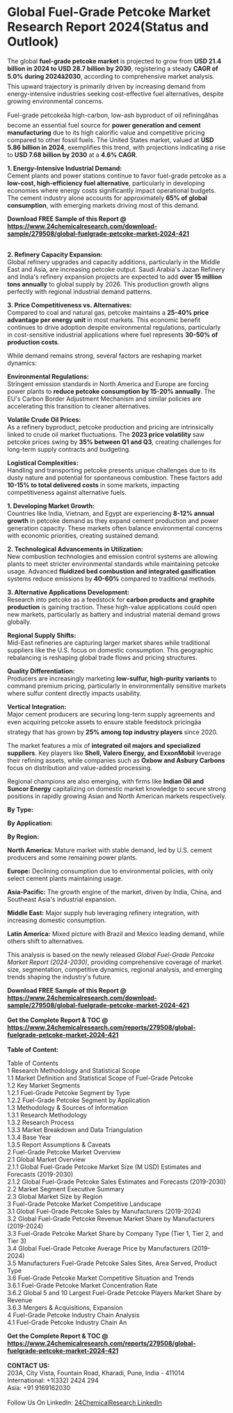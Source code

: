 <h1>Global Fuel-Grade Petcoke Market Research Report 2024(Status and Outlook)</h1><p>The global <strong>fuel-grade petcoke market</strong> is projected to grow from <strong>USD 21.4 billion in 2024 to USD 28.7 billion by 2030</strong>, registering a steady <strong>CAGR of 5.0% during 2024â2030</strong>, according to comprehensive market analysis. This upward trajectory is primarily driven by increasing demand from energy-intensive industries seeking cost-effective fuel alternatives, despite growing environmental concerns.</p><p>Fuel-grade petcokeâa high-carbon, low-ash byproduct of oil refiningâhas become an essential fuel source for <strong>power generation and cement manufacturing</strong> due to its high calorific value and competitive pricing compared to other fossil fuels. The United States market, valued at <strong>USD 5.86 billion in 2024</strong>, exemplifies this trend, with projections indicating a rise to <strong>USD 7.68 billion by 2030</strong> at a <strong>4.6% CAGR</strong>.</p><p><strong>1. Energy-Intensive Industrial Demand:</strong><br>
Cement plants and power stations continue to favor fuel-grade petcoke as a <strong>low-cost, high-efficiency fuel alternative</strong>, particularly in developing economies where energy costs significantly impact operational budgets. The cement industry alone accounts for approximately <strong>65% of global consumption</strong>, with emerging markets driving most of this demand.</p><div><b>Download FREE Sample of this Report @ 
            <a href="https://www.24chemicalresearch.com/download-sample/279508/global-fuelgrade-petcoke-market-2024-421">
            https://www.24chemicalresearch.com/download-sample/279508/global-fuelgrade-petcoke-market-2024-421</a></b></div><br><p><strong>2. Refinery Capacity Expansion:</strong><br>
Global refinery upgrades and capacity additions, particularly in the Middle East and Asia, are increasing petcoke output. Saudi Arabia's Jazan Refinery and India's refinery expansion projects are expected to add <strong>over 15 million tons annually</strong> to global supply by 2026. This production growth aligns perfectly with regional industrial demand patterns.</p><p><strong>3. Price Competitiveness vs. Alternatives:</strong><br>
Compared to coal and natural gas, petcoke maintains a <strong>25-40% price advantage per energy unit</strong> in most markets. This economic benefit continues to drive adoption despite environmental regulations, particularly in cost-sensitive industrial applications where fuel represents <strong>30-50% of production costs</strong>.</p><p>While demand remains strong, several factors are reshaping market dynamics:</p><p><strong>Environmental Regulations:</strong><br>
Stringent emission standards in North America and Europe are forcing power plants to <strong>reduce petcoke consumption by 15-20% annually</strong>. The EU's Carbon Border Adjustment Mechanism and similar policies are accelerating this transition to cleaner alternatives.</p><p><strong>Volatile Crude Oil Prices:</strong><br>
As a refinery byproduct, petcoke production and pricing are intrinsically linked to crude oil market fluctuations. The <strong>2023 price volatility</strong> saw petcoke prices swing by <strong>35% between Q1 and Q3</strong>, creating challenges for long-term supply contracts and budgeting.</p><p><strong>Logistical Complexities:</strong><br>
Handling and transporting petcoke presents unique challenges due to its dusty nature and potential for spontaneous combustion. These factors add <strong>10-15% to total delivered costs</strong> in some markets, impacting competitiveness against alternative fuels.</p><p><strong>1. Developing Market Growth:</strong><br>
Countries like India, Vietnam, and Egypt are experiencing <strong>8-12% annual growth</strong> in petcoke demand as they expand cement production and power generation capacity. These markets often balance environmental concerns with economic priorities, creating sustained demand.</p><p><strong>2. Technological Advancements in Utilization:</strong><br>
New combustion technologies and emission control systems are allowing plants to meet stricter environmental standards while maintaining petcoke usage. Advanced <strong>fluidized bed combustion and integrated gasification</strong> systems reduce emissions by <strong>40-60%</strong> compared to traditional methods.</p><p><strong>3. Alternative Applications Development:</strong><br>
Research into petcoke as a feedstock for <strong>carbon products and graphite production</strong> is gaining traction. These high-value applications could open new markets, particularly as battery and industrial material demand grows globally.</p><p><strong>Regional Supply Shifts:</strong><br>
Mid-East refineries are capturing larger market shares while traditional suppliers like the U.S. focus on domestic consumption. This geographic rebalancing is reshaping global trade flows and pricing structures.</p><p><strong>Quality Differentiation:</strong><br>
Producers are increasingly marketing <strong>low-sulfur, high-purity variants</strong> to command premium pricing, particularly in environmentally sensitive markets where sulfur content directly impacts usability.</p><p><strong>Vertical Integration:</strong><br>
Major cement producers are securing long-term supply agreements and even acquiring petcoke assets to ensure stable feedstock pricingâa strategy that has grown by <strong>25% among top industry players</strong> since 2020.</p><p>The market features a mix of <strong>integrated oil majors and specialized suppliers</strong>. Key players like <strong>Shell, Valero Energy, and ExxonMobil</strong> leverage their refining assets, while companies such as <strong>Oxbow and Asbury Carbons</strong> focus on distribution and value-added processing.</p><p>Regional champions are also emerging, with firms like <strong>Indian Oil and Suncor Energy</strong> capitalizing on domestic market knowledge to secure strong positions in rapidly growing Asian and North American markets respectively.</p><p><strong>By Type:</strong></p><p><strong>By Application:</strong></p><p><strong>By Region:</strong></p><p><strong>North America:</strong> Mature market with stable demand, led by U.S. cement producers and some remaining power plants.</p><p><strong>Europe:</strong> Declining consumption due to environmental policies, with only select cement plants maintaining usage.</p><p><strong>Asia-Pacific:</strong> The growth engine of the market, driven by India, China, and Southeast Asia's industrial expansion.</p><p><strong>Middle East:</strong> Major supply hub leveraging refinery integration, with increasing domestic consumption.</p><p><strong>Latin America:</strong> Mixed picture with Brazil and Mexico leading demand, while others shift to alternatives.</p><p>This analysis is based on the newly released <em>Global Fuel-Grade Petcoke Market Report (2024-2030)</em>, providing comprehensive coverage of market size, segmentation, competitive dynamics, regional analysis, and emerging trends shaping the industry's future.</p><div><b>Download FREE Sample of this Report @ 
            <a href="https://www.24chemicalresearch.com/download-sample/279508/global-fuelgrade-petcoke-market-2024-421">
            https://www.24chemicalresearch.com/download-sample/279508/global-fuelgrade-petcoke-market-2024-421</a></b></div><br><div><b>Get the Complete Report & TOC @ 
            <a href="https://www.24chemicalresearch.com/reports/279508/global-fuelgrade-petcoke-market-2024-421">
            https://www.24chemicalresearch.com/reports/279508/global-fuelgrade-petcoke-market-2024-421</a></b></div><br>
            <b>Table of Content:</b><p>Table of Contents<br />
 1 Research Methodology and Statistical Scope<br />
 1.1 Market Definition and Statistical Scope of Fuel-Grade Petcoke<br />
 1.2 Key Market Segments<br />
 1.2.1 Fuel-Grade Petcoke Segment by Type<br />
 1.2.2 Fuel-Grade Petcoke Segment by Application<br />
 1.3 Methodology & Sources of Information<br />
 1.3.1 Research Methodology<br />
 1.3.2 Research Process<br />
 1.3.3 Market Breakdown and Data Triangulation<br />
 1.3.4 Base Year<br />
 1.3.5 Report Assumptions & Caveats<br />
 2 Fuel-Grade Petcoke Market Overview<br />
 2.1 Global Market Overview<br />
 2.1.1 Global Fuel-Grade Petcoke Market Size (M USD) Estimates and Forecasts (2019-2030)<br />
 2.1.2 Global Fuel-Grade Petcoke Sales Estimates and Forecasts (2019-2030)<br />
 2.2 Market Segment Executive Summary<br />
 2.3 Global Market Size by Region<br />
 3 Fuel-Grade Petcoke Market Competitive Landscape<br />
 3.1 Global Fuel-Grade Petcoke Sales by Manufacturers (2019-2024)<br />
 3.2 Global Fuel-Grade Petcoke Revenue Market Share by Manufacturers (2019-2024)<br />
 3.3 Fuel-Grade Petcoke Market Share by Company Type (Tier 1, Tier 2, and Tier 3)<br />
 3.4 Global Fuel-Grade Petcoke Average Price by Manufacturers (2019-2024)<br />
 3.5 Manufacturers Fuel-Grade Petcoke Sales Sites, Area Served, Product Type<br />
 3.6 Fuel-Grade Petcoke Market Competitive Situation and Trends<br />
 3.6.1 Fuel-Grade Petcoke Market Concentration Rate<br />
 3.6.2 Global 5 and 10 Largest Fuel-Grade Petcoke Players Market Share by Revenue<br />
 3.6.3 Mergers & Acquisitions, Expansion<br />
 4 Fuel-Grade Petcoke Industry Chain Analysis<br />
 4.1 Fuel-Grade Petcoke Industry Chain An</p><div><b>Get the Complete Report & TOC @ 
            <a href="https://www.24chemicalresearch.com/reports/279508/global-fuelgrade-petcoke-market-2024-421">
            https://www.24chemicalresearch.com/reports/279508/global-fuelgrade-petcoke-market-2024-421</a></b></div><br><b>CONTACT US:</b><br>
            203A, City Vista, Fountain Road, Kharadi, Pune, India - 411014<br>
            International: +1(332) 2424 294<br>
            Asia: +91 9169162030 <br><br>
            Follow Us On LinkedIn: <a href="https://www.linkedin.com/company/24chemicalresearch/">24ChemicalResearch LinkedIn</a>